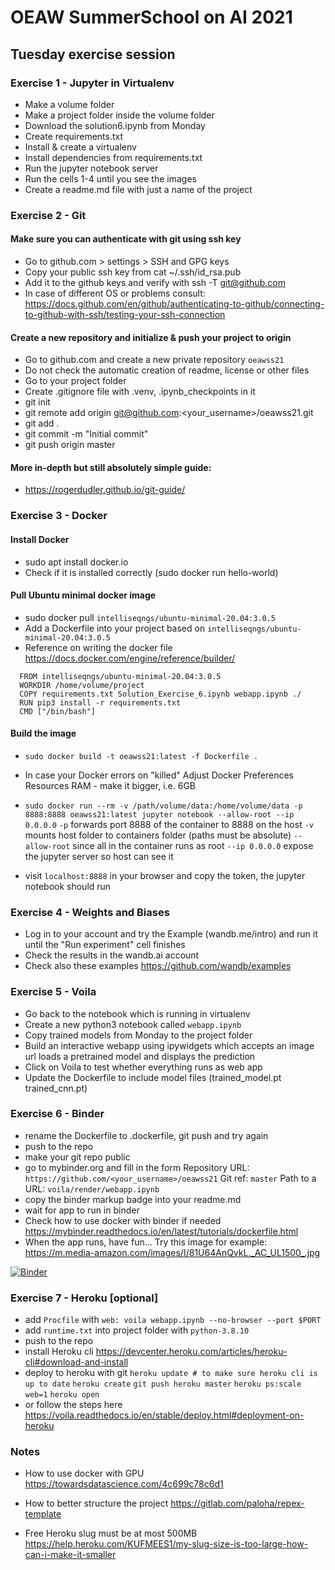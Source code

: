 # OEAW SummerSchool on AI 2021
## Tuesday exercise session

### Exercise 1 - Jupyter in Virtualenv

* Make a volume folder
* Make a project folder inside the volume folder
* Download the solution6.ipynb from Monday
* Create requirements.txt
* Install & create a virtualenv
* Install dependencies from requirements.txt
* Run the jupyter notebook server
* Run the cells 1-4 until you see the images
* Create a readme.md file with just a name of the project

### Exercise 2 - Git
#### Make sure you can authenticate with git using ssh key

* Go to github.com > settings > SSH and GPG keys
* Copy your public ssh key from cat ~/.ssh/id_rsa.pub
* Add it to the github keys and verify with ssh -T git@github.com
* In case of different OS or problems consult:
https://docs.github.com/en/github/authenticating-to-github/connecting-to-github-with-ssh/testing-your-ssh-connection

#### Create a new repository and initialize & push your project to origin

* Go to github.com and create a new private repository `oeawss21`
* Do not check the automatic creation of readme, license or other files
* Go to your project folder
* Create .gitignore file with .venv, .ipynb_checkpoints in it
* git init
* git remote add origin git@github.com:<your_username>/oeawss21.git
* git add .
* git commit -m "Initial commit"
* git push origin master

#### More in-depth but still absolutely simple guide:

* https://rogerdudler.github.io/git-guide/

### Exercise 3 - Docker

#### Install Docker

* sudo apt install docker.io
* Check if it is installed correctly (sudo docker run hello-world)

#### Pull Ubuntu minimal docker image

* sudo docker pull `intelliseqngs/ubuntu-minimal-20.04:3.0.5`
* Add a Dockerfile into your project based on `intelliseqngs/ubuntu-minimal-20.04:3.0.5`
* Reference on writing the docker file https://docs.docker.com/engine/reference/builder/
```
  FROM intelliseqngs/ubuntu-minimal-20.04:3.0.5
  WORKDIR /home/volume/project
  COPY requirements.txt Solution_Exercise_6.ipynb webapp.ipynb ./
  RUN pip3 install -r requirements.txt
  CMD ["/bin/bash"]
```
#### Build the image

* `sudo docker build -t oeawss21:latest -f Dockerfile .`
* In case your Docker errors on "killed" Adjust Docker Preferences Resources RAM - make it bigger, i.e. 6GB
* `sudo docker run --rm -v /path/volume/data:/home/volume/data -p 8888:8888 oeawss21:latest jupyter notebook --allow-root --ip 0.0.0.0`
  `-p` forwards port 8888 of the container to 8888 on the host
  `-v` mounts host folder to containers folder (paths must be absolute)
  `--allow-root` since all in the container runs as root
  `--ip 0.0.0.0` expose the jupyter server so host can see it

* visit `localhost:8888` in your browser and copy the token, the jupyter notebook should run


### Exercise 4 - Weights and Biases

* Log in to your account and try the Example (wandb.me/intro) and run it until the "Run experiment" cell finishes
* Check the results in the wandb.ai account
* Check also these examples https://github.com/wandb/examples

### Exercise 5 - Voila

* Go back to the notebook which is running in virtualenv
* Create a new python3 notebook called `webapp.ipynb`
* Copy trained models from Monday to the project folder
* Build an interactive webapp using ipywidgets which accepts an image url loads a pretrained model and displays the prediction
* Click on Voila to test whether everything runs as web app
* Update the Dockerfile to include model files (trained_model.pt trained_cnn.pt)

### Exercise 6 - Binder

* rename the Dockerfile to .dockerfile, git push and try again
* push to the repo
* make your git repo public
* go to mybinder.org and fill in the form
  Repository URL: `https://github.com/<your_username>/oeawss21`
  Git ref: `master`
  Path to a URL: `voila/render/webapp.ipynb`
* copy the binder markup badge into your readme.md
* wait for app to run in binder
* Check how to use docker with binder if needed
  https://mybinder.readthedocs.io/en/latest/tutorials/dockerfile.html
* When the app runs, have fun...
  Try this image for example: https://m.media-amazon.com/images/I/81U64AnQvkL._AC_UL1500_.jpg

[![Binder](https://mybinder.org/badge_logo.svg)](https://mybinder.org/v2/gh/paloha/oeawss21/master?urlpath=%2Fvoila%2Frender%2Fwebapp.ipynb)

### Exercise 7 - Heroku [optional]

* add `Procfile` with `web: voila webapp.ipynb --no-browser --port $PORT`
* add `runtime.txt` into project folder with `python-3.8.10`
* push to the repo
* install Heroku cli https://devcenter.heroku.com/articles/heroku-cli#download-and-install
* deploy to heroku with git
  `heroku update # to make sure heroku cli is up to date`
  `heroku create`
  `git push heroku master`
  `heroku ps:scale web=1`
  `heroku open`
* or follow the steps here https://voila.readthedocs.io/en/stable/deploy.html#deployment-on-heroku


### Notes
* How to use docker with GPU
https://towardsdatascience.com/4c699c78c6d1

* How to better structure the project
https://gitlab.com/paloha/repex-template

* Free Heroku slug must be at most 500MB
https://help.heroku.com/KUFMEES1/my-slug-size-is-too-large-how-can-i-make-it-smaller
